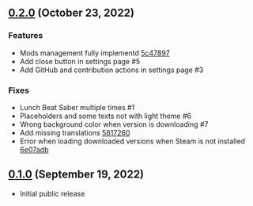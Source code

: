 ## [0.2.0](https://github.com/Zagrios/bs-manager/releases/tag/v0.2.0) (October 23, 2022)

### Features

-   Mods management fully implementd [5c47897](https://github.com/Zagrios/bs-manager/commit/5c478979e96b14dd54a3889e551c163ece701b4a)
-   Add close button in settings page #5
-   Add GitHub and contribution actions in settings page #3

### Fixes

-   Lunch Beat Saber multiple times #1
-   Placeholders and some texts not with light theme #6
-   Wrong background color when version is downloading #7
-   Add missing translations [5817260](https://github.com/Zagrios/bs-manager/commit/58172606f3f4731c90c9aa838fb89ac95458e032)
-   Error when loading downloaded versions when Steam is not installed [6e07adb](https://github.com/Zagrios/bs-manager/commit/6e07adb990f78073dd68c2b9cf6209562bb4bf2b)

## [0.1.0](https://github.com/Zagrios/bs-manager/releases/tag/v0.1.0) (September 19, 2022)

-   Initial public release
